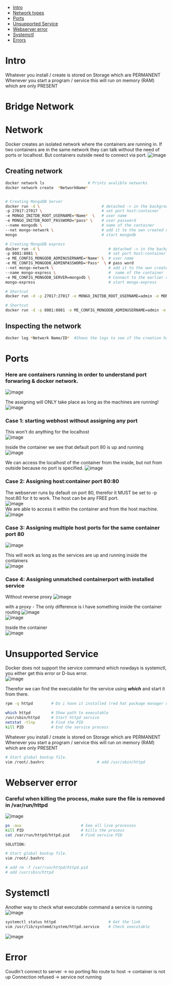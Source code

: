 - [Intro](#intro)
- [Network types](#network-type)
- [Ports](#ports)
- [Unsupported Service](#unsupported-service)
- [Webserver error](#webserver-error)
- [Systemctl](#systemctl)
- [Errors](#errors)


# Intro
Whatever you install / create is stored on Storage which are PERMANENT
Whenever you start a program / service this will run on memory (RAM) which are only PRESENT
# Bridge Network

# Network
Docker creates an isolated network where the containers are running in. If two containers are in the same network they can talk without the need of ports or localhost.
But containers outside need to connect via port.
![image](https://github.com/Keeriiim/Docker/assets/117115289/3f0cb5dd-42b4-4eea-89d1-e7be20c19c86)  

## Creating network
```bash
docker network ls                   # Prints avalible networks
docker network create  *NetworkName*


# Creating MongoDB Server
docker run -d \                           # detached -> in the background
-p 27017:27017 \                          # set port host:container
-e MONGO_INITDB_ROOT_USERNAME=*Name*  \   # user name
-e MONGO_INITDB_ROOT_PASSWORD=*pass* \    # user password
--name mongodb \                          # name of the container
--net mongo-network \                     # add it to the own created network called mongo-network
mongo                                     # start mongodb

# Creating MongoDB express
docker run -d \                              # detached -> in the background
-p 8081:8081 \                               # set port host:container
-e ME_CONFIG_MONGODB_ADMINUSERNAME=*Name* \  # user name
-e ME_CONFIG_MONGODB_ADMINPASSWORD=*Pass*  \ # pass word
--net mongo-network \                        # add it to the own created network called mongo-network 
--name mongo-express \                       #  name of the container
-e ME_CONFIG_MONGODB_SERVER=mongodb \        # Connect to the earlier created mongo server 
mongo-express                                # start mongo-express

# Shortcut
docker run -d -p 27017:27017 -e MONGO_INITDB_ROOT_USERNAME=admin -e MONGO_INITDB_ROOT_PASSWORD=admin --name mongodb --net mongo-network mongo                                    

# Shortcut
docker run -d -p 8081:8081 -e ME_CONFIG_MONGODB_ADMINUSERNAME=admin -e ME_CONFIG_MONGODB_ADMINPASSWORD=admin --net mongo-network --name mongo-express -e ME_CONFIG_MONGODB_SERVER=mongodb mongo-express 
```

## Inspecting the network
```bash
docker log *Network Name/ID*  #Shows the logs to see if the creation has been successfull
```

# Ports
### Here are containers running in order to understand port forwaring & docker network.    
![image](https://github.com/Keeriiim/Docker/assets/117115289/a68b0e93-0f9d-4c92-92d6-cb0205bde7cf)  

The assigning will ONLY take place as long as the machines are running!  
![image](https://github.com/Keeriiim/Docker/assets/117115289/f3fae0b1-b23f-4471-9642-7acf57475cd0)  

### Case 1: starting webhost without assigning any port  
This won't do anything for the localhost  
![image](https://github.com/Keeriiim/Docker/assets/117115289/92f797b1-56c1-4d1b-82ea-91468444410b)  
  
Inside the container we see that default port 80 is up and running  
![image](https://github.com/Keeriiim/Docker/assets/117115289/df2ad5d5-4e3c-48a1-b52a-b4aaa043d15b)  
  
We can access the localhost of the container from the inside, but not from outside because no port is specified.
![image](https://github.com/Keeriiim/Docker/assets/117115289/eabed2d0-ce76-4d2d-b9ff-dca717991e93)  

### Case 2: Assigning host:container port 80:80  
The webserver runs by default on port 80, therefor it MUST be set to -p host:80 for it to work. The host can be any FREE port.  
![image](https://github.com/Keeriiim/Docker/assets/117115289/f234b687-f49b-42bf-92dc-4afa53cacc58)   
We are able to access it within the container and from the host machine.  
![image](https://github.com/Keeriiim/Docker/assets/117115289/44e7eba7-823e-4506-b027-25b8f739b6c3)  


### Case 3: Assigning multiple host ports for the same container port 80  
![image](https://github.com/Keeriiim/Docker/assets/117115289/c340e2d2-2986-4cfb-bb4c-e2ae376292f1)  

This will work as long as the services are up and running inside the containers  
![image](https://github.com/Keeriiim/Docker/assets/117115289/de5bbd50-71af-471f-a95f-cc0730c4748f)


### Case 4: Assigning unmatched containerport with installed service  
Without reverse proxy
![image](https://github.com/Keeriiim/Docker/assets/117115289/66224ebd-4cc6-4ea4-aaee-1d2466194711)  

with a proxy - The only difference is i have something inside the container routing 
![image](https://github.com/Keeriiim/Docker/assets/117115289/7c6d42d7-ce03-4a38-8ece-7d1288d76d78)  
![image](https://github.com/Keeriiim/Docker/assets/117115289/3ae7b7a9-1732-4eb0-9ace-6869c2da5b59)  

Inside the container  
![image](https://github.com/Keeriiim/Docker/assets/117115289/503716fe-1807-4ab0-8cd6-2d73acb66426)  







# Unsupported Service
Docker does not support the service command which nowdays is systemctl, you either get this error or D-bus error.  
![image](https://github.com/Keeriiim/Docker/assets/117115289/4556f9e1-414f-4771-a895-51ba959e28e6)  

Therefor we can find the executable for the service using ***which*** and start it from there.
```bash
rpm -q httpd        # Do i have it installed (red hat package manager query)

which httpd         # Show path to executable
/usr/sbin/httpd     # Start httpd service
netstat -tlnp       # Find the PID
kill PID            # End the service process
```

Whatever you install / create is stored on Storage which are PERMANENT
Whenever you start a program / service this will run on memory (RAM) which are only PRESENT

```bash
# Start global bootup file.
vim /root/.bashrc                       # add /usr/sbin/httpd
```

# Webserver error
### Careful when killing the process, make sure the file is removed in /var/run/httpd  
![image](https://github.com/Keeriiim/Docker/assets/117115289/77da49c2-1ccf-466b-9c6b-b9e80967f363)  

```bash
ps -aux                          # See all live processes
kill PID                         # kills the process
cat /var/run/httpd/httpd.pid     # Find service PID
```

```bash
SOLUTION:

# Start global bootup file.
vim /root/.bashrc

# add rm -f /var/run/httpd/httpd.pid
# add /usr/sbin/httpd
```


# Systemctl
Another way to check what executable command a service is running  
![image](https://github.com/Keeriiim/Docker/assets/117115289/9ee5f537-5ec0-406f-ad3c-0c8ed0c5e3c9)  

```bash
systemctl status httpd                       # Get the link
vim /usr/lib/systemd/system/httpd.service    # Check executable
```



![image](https://github.com/Keeriiim/Docker/assets/117115289/258e5c34-5c0c-4984-b3f3-bc14b7c42de3) 


# Error
Coudln't connect to server -> no porting 
No route to host -> container is not up
Connection refused -> service not running











